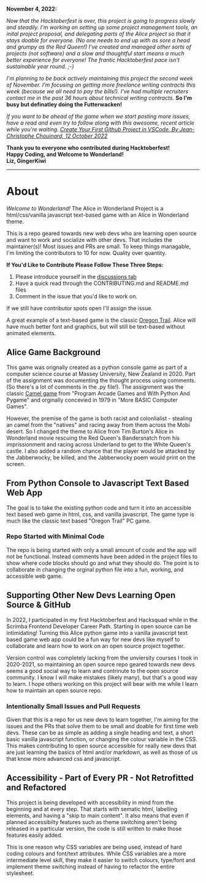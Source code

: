 **November 4, 2022:**

*Now that the Hacktoberfest is over, this project is going to progress slowly and steadily. I'm working on setting up some project management tools, an inital project proposal, and delegating parts of the Alice project so that it stays doable for everyone. (No one needs to end up with as sore a head and grumpy as the Red Queen!) I've created and managed other sorts of projects (not software) and a slow and thoughtful start means a much better experience for everyone! The frantic Hacktoberfest pace isn't sustainable year round. ;-)*

*I'm planning to be back actively maintaining this project the second week of November. I'm focusing on getting more freelance writing contracts this week (because we all need to pay the bills!). I've had multiple recruiters contact me in the past 36 hours about technical writing contracts.* **So I'm busy but definatley doing the Futterwacken!** 

*If you want to be ahead of the game when we start posting more issues, have a read and even try to follow along with this awesome, recent article while you're waiting.
[Create Your First Github Project in VSCode. By Jean-Christophe Chouinard, 12 October 2022](https://www.jcchouinard.com/create-your-first-github-project-in-vscode/ )*

**Thank you to everyone who contributed during Hacktoberfest! <br>
Happy Coding, and Welcome to Wonderland! <br>
Liz, GingerKiwi**
___

# **About**

*Welcome to Wonderland!*
The Alice in Wonderland Project is a html/css/vanilla javascript text-based game with an Alice in Wonderland theme. 

This is a repo geared towards new web devs who are learning open source and want to work and socialize with other devs. That includes the maintainer(s)! Most issues and PRs are small. To keep things managable, I'm limiting the contributors to 10 for now. Quality over quantity. 

**If You'd Like to Contribute Please Follow These Three Steps:**
1. Please introduce yourself in the [discussions tab](https://github.com/GingerKiwi/alice-game/discussions/4)
2. Have a quick read through the CONTRIBUTING.md and README.md files
3. Comment in the issue that you'd like to work on.

If we still have contributor spots open I'll assign the issue.

A great example of a text-based game is the classic [Oregon Trail](https://www.smithsonianmag.com/innovation/how-you-wound-playing-em-oregon-trailem-computer-class-180959851). 
Alice will have much better font and graphics, but will still be text-based without animated elements.

## Alice Game Background

This game was orignally created as a python console game as part of a computer science course at Massey University, New Zealand in 2020. Part of the assignment was documenting the thought process using comments. (So there's a lot of comments in the .py file!). The assignment was the classic [Camel game](http://programarcadegames.com/index.php?lang=en&chapter=lab_camel) from "Program Arcade Games and With Python And Pygame" and orginally concevied in 1979 in "More BASIC Computer Games".

However, the premise of the game is both racist and colonlialist - stealing an camel from the "natives" and racing away from them across the Mobi desert. So I changed the theme to Alice from Tim Burton's Alice in Wonderland movie rescuing the Red Queen's Bandersnatch from his imprissionment and racing across Underland to get to the White Queen's castle. I also added a random chance that the player would be attacked by the Jabberwocky, be killed, and the Jabberwocky poem would print on the screen.

## From Python Console to Javascript Text Based Web App

The goal is to take the existing python code and turn it into an accessible text based web game in html, css, and vanilla javascript. The game type is much like the classic text based "Oregon Trail" PC game.

### Repo Started with Minimal Code

The repo is being started with only a small amount of code and the app will not be functional. Instead comments have been added in the project files to show where code blocks should go and what they should do. The point is to collaborate in changing the orginal python file into a fun, working, and accessible web game.

## Supporting Other New Devs Learning Open Source & GitHub

In 2022, I participated in my first Hacktoberfest and Hacksquad while in the Scrimba Frontend Developer Career Path. Starting in open source can be intimidating! Turning this Alice python game into a vanilla javascript text based game web app could be a fun way for new devs like myself to collaborate and learn how to work on an open source project together. 

Version control was completely lacking from the unviersity courses I took in 2020-2021, so maintaining an open source repo geared towards new devs seems a good social way to learn and contrinute to the open source community. I know I will make mistakes (likely many), but that's a good way to learn. I hope others working on this project will bear with me while I learn how to maintain an open source repo.

### Intentionally Small Issues and Pull Requests

Given that this is a repo for us new devs to learn together, I'm aiming for the issues and the PRs that solve them to be small and doable for first time web devs. These can be as simple as adding a single heading and text, a short basic vanilla javascript function, or changing the colour variable in the CSS. This makes contributing to open source accessible for really new devs that are just learning the basics of html and/or markdown, as well as those of us that know more advanced css and javascript.

## Accessibility - Part of Every PR - Not Retrofitted and Refactored

This project is being developed with accessibility in mind from the beginning and at every step. That starts with sematic html, labelling elements, and having a "skip to main content". It also means that even if planned accessibilty features such as theme switching aren't being released in a particular version, the code is still written to make those features easily added.

This is one reason why CSS variables are being used, instead of hard coding colours and font/text attributes. While CSS variables are a more intermediate level skill, they make it easier to switch colours, type/font and implement theme switching instead of having to refactor the entire stylesheet.

